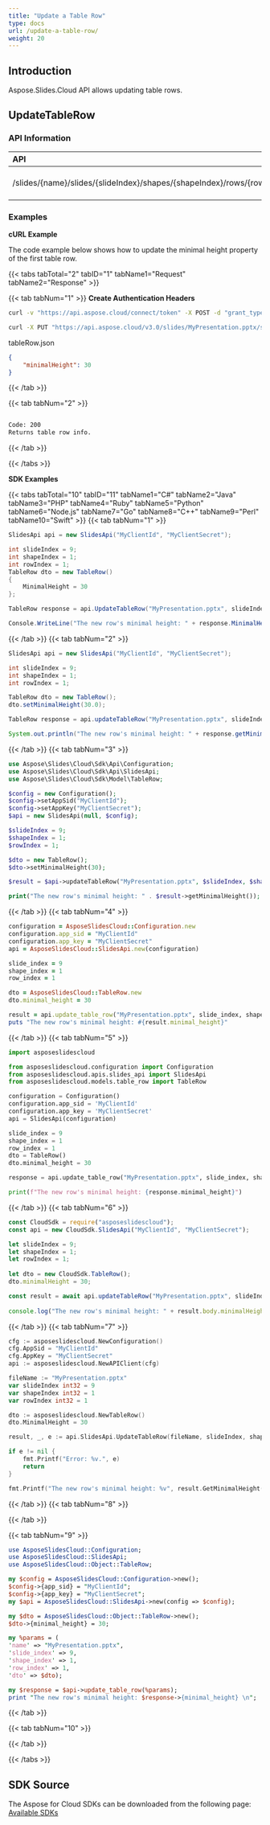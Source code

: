 ```yaml
---
title: "Update a Table Row"
type: docs
url: /update-a-table-row/
weight: 20
---
```

## **Introduction**
Aspose.Slides.Cloud API allows updating table rows.
## **UpdateTableRow**
### **API Information**
|**API**|**Type**|**Description**|**Resource**|
| :- | :- | :- | :- |
/slides/{name}/slides/{slideIndex}/shapes/{shapeIndex}/rows/{rowIndex}|PUT|Returns table row info|[UpdateTableRow](#)
### **Examples**
**cURL Example**

The code example below shows how to update the minimal height property of the first table row.

{{< tabs tabTotal="2" tabID="1" tabName1="Request" tabName2="Response" >}}

{{< tab tabNum="1" >}}
**Create Authentication Headers**
```sh
curl -v "https://api.aspose.cloud/connect/token" -X POST -d "grant_type=client_credentials&client_id=XXXX&client_secret=XXXX-XX" -H "Content-Type: application/x-www-form-urlencoded" -H "Accept: application/json"
```

```sh
curl -X PUT "https://api.aspose.cloud/v3.0/slides/MyPresentation.pptx/slides/9/shapes/1/rows/1" -H "Authorization: Bearer [Access Token]" -H "Content-Type: text/json" -F @"tableRow.json" 
```

tableRow.json
```json
{
    "minimalHeight": 30
}
```

{{< /tab >}}

{{< tab tabNum="2" >}}
```sh

Code: 200
Returns table row info.

```
{{< /tab >}}

{{< /tabs >}}

**SDK Examples**

{{< tabs tabTotal="10" tabID="11" tabName1="C#" tabName2="Java" tabName3="PHP" tabName4="Ruby" tabName5="Python" tabName6="Node.js" tabName7="Go" tabName8="C++" tabName9="Perl" tabName10="Swift" >}}
{{< tab tabNum="1" >}}

```csharp
SlidesApi api = new SlidesApi("MyClientId", "MyClientSecret");

int slideIndex = 9;
int shapeIndex = 1;
int rowIndex = 1;
TableRow dto = new TableRow()
{
    MinimalHeight = 30
};

TableRow response = api.UpdateTableRow("MyPresentation.pptx", slideIndex, shapeIndex, rowIndex, dto);

Console.WriteLine("The new row's minimal height: " + response.MinimalHeight);
```

{{< /tab >}}
{{< tab tabNum="2" >}}

```java
SlidesApi api = new SlidesApi("MyClientId", "MyClientSecret");

int slideIndex = 9;
int shapeIndex = 1;
int rowIndex = 1;

TableRow dto = new TableRow();
dto.setMinimalHeight(30.0);

TableRow response = api.updateTableRow("MyPresentation.pptx", slideIndex, shapeIndex, rowIndex, dto, null, null, null);

System.out.println("The new row's minimal height: " + response.getMinimalHeight());
```
{{< /tab >}}
{{< tab tabNum="3" >}}

```php
use Aspose\Slides\Cloud\Sdk\Api\Configuration;
use Aspose\Slides\Cloud\Sdk\Api\SlidesApi;
use Aspose\Slides\Cloud\Sdk\Model\TableRow;

$config = new Configuration();
$config->setAppSid("MyClientId");
$config->setAppKey("MyClientSecret");
$api = new SlidesApi(null, $config);

$slideIndex = 9;
$shapeIndex = 1;
$rowIndex = 1;

$dto = new TableRow();
$dto->setMinimalHeight(30);

$result = $api->updateTableRow("MyPresentation.pptx", $slideIndex, $shapeIndex, $rowIndex, $dto);

print("The new row's minimal height: " . $result->getMinimalHeight());
```

{{< /tab >}}
{{< tab tabNum="4" >}}

```ruby
configuration = AsposeSlidesCloud::Configuration.new
configuration.app_sid = "MyClientId"
configuration.app_key = "MyClientSecret"
api = AsposeSlidesCloud::SlidesApi.new(configuration)

slide_index = 9
shape_index = 1
row_index = 1

dto = AsposeSlidesCloud::TableRow.new
dto.minimal_height = 30

result = api.update_table_row("MyPresentation.pptx", slide_index, shape_index, row_index, dto)
puts "The new row's minimal height: #{result.minimal_height}"
```

{{< /tab >}}
{{< tab tabNum="5" >}}

```python
import asposeslidescloud

from asposeslidescloud.configuration import Configuration
from asposeslidescloud.apis.slides_api import SlidesApi
from asposeslidescloud.models.table_row import TableRow

configuration = Configuration()
configuration.app_sid = 'MyClientId'
configuration.app_key = 'MyClientSecret'
api = SlidesApi(configuration)

slide_index = 9
shape_index = 1
row_index = 1
dto = TableRow()
dto.minimal_height = 30

response = api.update_table_row("MyPresentation.pptx", slide_index, shape_index, row_index, dto)

print(f"The new row's minimal height: {response.minimal_height}")
```

{{< /tab >}}
{{< tab tabNum="6" >}}

```javascript
const CloudSdk = require("asposeslidescloud");
const api = new CloudSdk.SlidesApi("MyClientId", "MyClientSecret");

let slideIndex = 9;
let shapeIndex = 1;
let rowIndex = 1;
            
let dto = new CloudSdk.TableRow();
dto.minimalHeight = 30;

const result = await api.updateTableRow("MyPresentation.pptx", slideIndex, shapeIndex, rowIndex, dto);
            
console.log("The new row's minimal height: " + result.body.minimalHeight);
```
{{< /tab >}}
{{< tab tabNum="7" >}}

```go
cfg := asposeslidescloud.NewConfiguration()
cfg.AppSid = "MyClientId"
cfg.AppKey = "MyClientSecret"
api := asposeslidescloud.NewAPIClient(cfg)

fileName := "MyPresentation.pptx"
var slideIndex int32 = 9
var shapeIndex int32 = 1
var rowIndex int32 = 1

dto := asposeslidescloud.NewTableRow()
dto.MinimalHeight = 30

result, _, e := api.SlidesApi.UpdateTableRow(fileName, slideIndex, shapeIndex, rowIndex, dto, "", "", "")

if e != nil {
    fmt.Printf("Error: %v.", e)
    return
}

fmt.Printf("The new row's minimal height: %v", result.GetMinimalHeight())
```

{{< /tab >}}
{{< tab tabNum="8" >}}

{{< /tab >}}

{{< tab tabNum="9" >}}

```perl
use AsposeSlidesCloud::Configuration;
use AsposeSlidesCloud::SlidesApi;
use AsposeSlidesCloud::Object::TableRow;

my $config = AsposeSlidesCloud::Configuration->new();
$config->{app_sid} = "MyClientId";
$config->{app_key} = "MyClientSecret";
my $api = AsposeSlidesCloud::SlidesApi->new(config => $config);

my $dto = AsposeSlidesCloud::Object::TableRow->new();
$dto->{minimal_height} = 30;

my %params = (
'name' => "MyPresentation.pptx",
'slide_index' => 9,
'shape_index' => 1,
'row_index' => 1,
'dto' => $dto);

my $response = $api->update_table_row(%params);
print "The new row's minimal height: $response->{minimal_height} \n";
```

{{< /tab >}}

{{< tab tabNum="10" >}}

{{< /tab >}}

{{< /tabs >}}
## **SDK Source**

The Aspose for Cloud SDKs can be downloaded from the following page: [Available SDKs](/slides/available-sdks/)